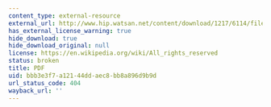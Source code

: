 ```yaml
---
content_type: external-resource
external_url: http://www.hip.watsan.net/content/download/1217/6114/file/20060501-HWTS-Murcott.pdf
has_external_license_warning: true
hide_download: true
hide_download_original: null
license: https://en.wikipedia.org/wiki/All_rights_reserved
status: broken
title: PDF
uid: bbb3e3f7-a121-44dd-aec8-bb8a896d9b9d
url_status_code: 404
wayback_url: ''
---
```

